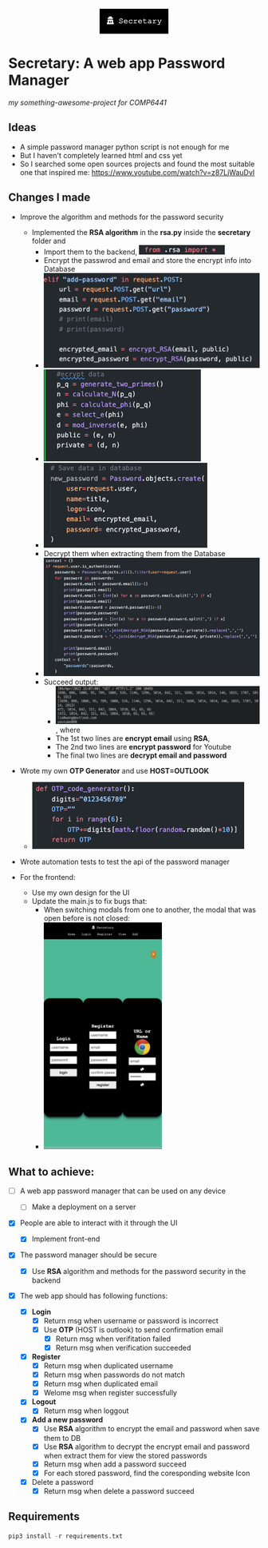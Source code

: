 <p align="center"><img src="./images/icon.png" alt="icon"></p>

# Secretary: A web app Password Manager

*my something-awesome-project for COMP6441*

## Ideas

- A simple password manager python script is not enough for me
- But I haven't completely learned html and css yet
- So I searched some open sources projects and found the most suitable one that inspired me: https://www.youtube.com/watch?v=z87LjWauDvI

## Changes I made

- Improve the algorithm and methods for the password security
  
  - Implemented the **RSA algorithm** in the **rsa.py** inside the **secretary** folder and
    - Import them to the backend, <img src="./images/import.png" alt="">
    - Encrypt the passwrod and email and store the encrypt info into Database
    - <img src="./images/encrypt1.png" alt="">
    - <img src="./images/encrypt2.png" alt="">
    - <img src="./images/encrypt3.png" alt="">
    - Decrypt them when extracting them from the Database
    - <img src="./images/decrypt.png" alt="">
    - Succeed output:
      - <img src="./images/output.png" alt="">, where
      - The 1st two lines are **encrypt email** using **RSA**,
      - The 2nd two lines are **encrypt password** for Youtube
      - The final two lines are **decrypt email and password**

- Wrote my own **OTP Generator** and use **HOST=OUTLOOK**
  
  - <img src="./images/OTP.png" alt="">

- Wrote automation tests to test the api of the password manager

- For the frontend:
  
  - Use my own design for the UI
  - Update the main.js to fix bugs that:
    - When switching modals from one to another, the modal that was open before is not closed:
    - <img title="" src="./images/bug1.png" alt="logo" width="237">

## What to achieve:

- [ ] A web app password manager that can be used on any device
  
  - [ ] Make a deployment on a server

- [x] People are able to interact with it through the UI
  
  - [x] Implement front-end

- [x] The password manager should be secure
  
  - [x] Use **RSA** algorithm and methods for the password security in the backend

- [x] The web app should has following functions:
  
  - [x] **Login**
    - [x] Return msg when username or password is incorrect
    - [x] Use **OTP** (HOST is outlook) to send confirmation email
      - [x] Return msg when verifitation failed
      - [x] Return msg when verification succeeded
  - [x] **Register**
    - [x] Return msg when duplicated username
    - [x] Return msg when passwords do not match
    - [x] Return msg when duplicated email
    - [x] Welome msg when register successfully
  - [x] **Logout**
    - [x] Return msg when loggout
  - [x] **Add a new password**
    - [x] Use **RSA** algorithm to encrypt the email and password when save them to DB
    - [x] Use **RSA** algorithm to decrypt the encrypt email and password when extract them for view the stored passwords
    - [x] Return msg when add a password succeed
    - [x] For each stored password, find the coresponding website Icon
  - [x] Delete a password
    - [x] Return msg when delete a password succeed

## Requirements

```python
pip3 install -r requirements.txt
```